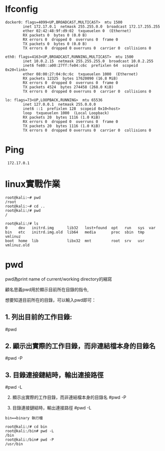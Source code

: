 # lfconfig

```
docker0: flags=4099<UP,BROADCAST,MULTICAST>  mtu 1500
        inet 172.17.0.1  netmask 255.255.0.0  broadcast 172.17.255.255
        ether 02:42:48:9f:d9:02  txqueuelen 0  (Ethernet)
        RX packets 0  bytes 0 (0.0 B)
        RX errors 0  dropped 0  overruns 0  frame 0
        TX packets 0  bytes 0 (0.0 B)
        TX errors 0  dropped 0 overruns 0  carrier 0  collisions 0

eth0: flags=4163<UP,BROADCAST,RUNNING,MULTICAST>  mtu 1500
        inet 10.0.2.15  netmask 255.255.255.0  broadcast 10.0.2.255
        inet6 fe80::a00:27ff:fe04:c6c  prefixlen 64  scopeid 0x20<link>
        ether 08:00:27:04:0c:6c  txqueuelen 1000  (Ethernet)
        RX packets 12325  bytes 17620090 (16.8 MiB)
        RX errors 0  dropped 0  overruns 0  frame 0
        TX packets 4524  bytes 274458 (268.0 KiB)
        TX errors 0  dropped 0 overruns 0  carrier 0  collisions 0

lo: flags=73<UP,LOOPBACK,RUNNING>  mtu 65536
        inet 127.0.0.1  netmask 255.0.0.0
        inet6 ::1  prefixlen 128  scopeid 0x10<host>
        loop  txqueuelen 1000  (Local Loopback)
        RX packets 20  bytes 1116 (1.0 KiB)
        RX errors 0  dropped 0  overruns 0  frame 0
        TX packets 20  bytes 1116 (1.0 KiB)
        TX errors 0  dropped 0 overruns 0  carrier 0  collisions 0
```

# Ping
```
 172.17.0.1
```

# linux實戰作業

```
root@kali:~# pwd
/root
root@kali:~# cd ..
root@kali:/# pwd
/
```
```
root@kali:/# ls
0     dev   initrd.img      lib32   lost+found  opt   run   sys  var
bin   etc   initrd.img.old  lib64   media       proc  sbin  tmp  vmlinuz
boot  home  lib             libx32  mnt         root  srv   usr  vmlinuz.old
```

# pwd

pwd為print name of current/working directory的縮寫

顧名思義pwd用於顯示目前所在目錄的指令,

想要知道目前所在的目錄，可以輸入pwd即可：

## 1. 列出目前的工作目錄:

 #pwd

## 2. 顯示出實際的工作目錄，而非連結檔本身的目錄名

#pwd -P

## 3. 目錄連接鏈結時，輸出連接路徑

#pwd -L

2. 顯示出實際的工作目錄，而非連結檔本身的目錄名
#pwd -P

3. 目錄連接鏈結時，輸出連接路徑
#pwd -L
```
bin==binary 執行檔

root@kali:/# cd bin
root@kali:/bin# pwd -L
/bin
root@kali:/bin# pwd -P
/usr/bin
```
